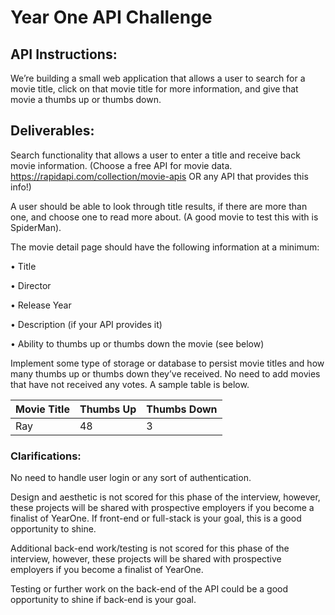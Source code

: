 # Year One API Challenge

## API Instructions:

We’re building a small web application that allows a user to search for a movie title, click on that movie title for more information, and give that movie a thumbs up or thumbs down.

## Deliverables:

Search functionality that allows a user to enter a title and receive back movie information. (Choose a free API for movie data. https://rapidapi.com/collection/movie-apis OR any API that provides this info!)

A user should be able to look through title results, if there are more than one, and choose one to read more about. (A good movie to test this with is SpiderMan).

The movie detail page should have the following information at a minimum:

• Title

• Director

• Release Year

• Description (if your API provides it)

• Ability to thumbs up or thumbs down the movie (see below)

Implement some type of storage or database to persist movie titles and how many thumbs up or thumbs down they’ve received. No need to add movies that have not received any votes. A sample table is below.

| Movie Title | Thumbs Up | Thumbs Down |
| :---------- | :-------- | :---------- |
| Ray         | 48        | 3           |

### Clarifications:

No need to handle user login or any sort of authentication.

Design and aesthetic is not scored for this phase of the interview, however, these projects will be shared with prospective employers if you become a finalist of YearOne. If front-end or full-stack is your goal, this is a good opportunity to shine.

Additional back-end work/testing is not scored for this phase of the interview, however, these projects will be shared with prospective employers if you become a finalist of YearOne.

Testing or further work on the back-end of the API could be a good opportunity to shine if back-end is your goal.
